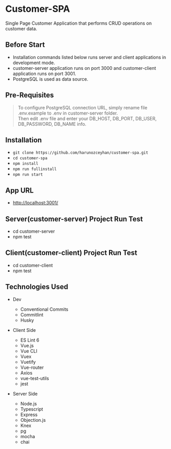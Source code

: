 # Customer-SPA

Single Page Customer Application that performs CRUD operations on customer data.

## Before Start

-   Installation commands listed below runs server and client applications in development mode.
-   customer-server application runs on port 3000 and customer-client application runs on port 3001.
-   PostgreSQL is used as data source.

## Pre-Requisites

> To configure PostgreSQL connection URL, simply rename file .env.example to .env in customer-server folder.  
> Then edit .env file and enter your DB_HOST, DB_PORT, DB_USER, DB_PASSWORD, DB_NAME info.

## Installation

-   `git clone https://github.com/harunozceyhan/customer-spa.git`
-   `cd customer-spa`
-   `npm install`
-   `npm run fullinstall`
-   `npm run start`

## App URL

-   [http://localhost:3001/](http://localhost:3001/)

## Server(customer-server) Project Run Test

-   cd customer-server
-   npm test

## Client(customer-client) Project Run Test

-   cd customer-client
-   npm test

## Technologies Used

-   Dev

    -   Conventional Commits
    -   Commitlint
    -   Husky

-   Client Side

    -   ES Lint 6
    -   Vue.js
    -   Vue CLI
    -   Vuex
    -   Vuetify
    -   Vue-router
    -   Axios
    -   vue-test-utils
    -   jest

-   Server Side

    -   Node.js
    -   Typescript
    -   Express
    -   Objection.js
    -   Knex
    -   pg
    -   mocha
    -   chai
